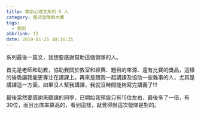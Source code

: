 ```yaml
---
title: 寒訓心得文系列-5 人
category: 程式營隊和大賽
tags:
  - 寒訓
abbrlink: f2
date: 2019-01-25 10:16:25
---
```

系列最後一篇文，我想要感謝幫助這個營隊的人。
<!-- more -->
首先是老師和助教，協助我關於教室和經費、題目的來源、還有比賽的獎品，這樣的後盾讓我能更專注在講課上。再來是跟我一起講課及協助一些雜事的人，尤其是講課這一方面，如果沒人幫我講課，我就沒時間能夠寫完講義了!!!

最後當然要感謝來聽課的同學，已開始我預設只有15位左右，最後多了一倍，有30位，而且出席率算高的，看到這樣，就覺得辦這次營隊是對的。